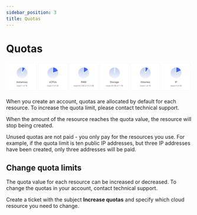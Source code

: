 ```yaml
---
sidebar_position: 3
title: Quotas
---
```


# Quotas

![](../img/ic-quote-1.svg)

When you create an account, quotas are allocated by default for each resource. To increase the quota limit, please contact technical support.

When the amount of the resource reaches the quota value, the resource will stop being created.

Unused quotas are not paid - you only pay for the resources you use. For example, if the quota limit is ten public IP addresses, but three IP addresses have been created, only three addresses will be paid.

## Change quota limits

The quota value for each resource can be increased or decreased. To change the quotas in your account, contact technical support.

Create a ticket with the subject **Increase quotas** and specify which cloud resource you need to change.
